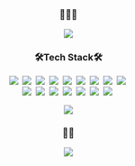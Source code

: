 <h3 align="center">
  🌝🌝🌝
</h3>

<p align="center">
  <img src="https://user-images.githubusercontent.com/55904021/125911713-c6bff8e5-9150-4fab-b092-f3af985367c0.png"/>
</p>

<h3 align="center">🛠Tech Stack🛠</h3>
<p align="center">
  <img src="https://img.shields.io/badge/React-%2361dafb?style=for-the-badge&logo=React&logoColor=white"/>&nbsp;
  <img src="https://img.shields.io/badge/GO-%2300add8?style=for-the-badge&logo=GO&logoColor=white"/>&nbsp;
  <img src="https://img.shields.io/badge/CSS-%231572b6?style=for-the-badge&logo=CSS3&logoColor=white"/>&nbsp;
  <img src="https://img.shields.io/badge/MySQL-%234479a1?style=for-the-badge&logo=MySQL&logoColor=white"/>&nbsp;
  <img src="https://img.shields.io/badge/python-%233571a3?style=for-the-badge&logo=python&logoColor=white"/>&nbsp;
  <img src="https://img.shields.io/badge/TypeScript-%233178c6?style=for-the-badge&logo=TypeScript&logoColor=white"/>&nbsp;
  <img src="https://img.shields.io/badge/JAVA-%23007396?style=for-the-badge&logo=JAVA&logoColor=white"/>&nbsp;
  <img src="https://img.shields.io/badge/C-%2303599c?style=for-the-badge&logo=C&logoColor=white"/>&nbsp;
  <img src="https://img.shields.io/badge/Eclipse-%232c2255?style=for-the-badge&logo=Eclipse%20IDE&logoColor=white"/>&nbsp;<br>
  <img src="https://img.shields.io/badge/Git-%23f05032?style=for-the-badge&logo=Git&logoColor=white"/>&nbsp;
  <img src="https://img.shields.io/badge/HTML-%23e34f26?style=for-the-badge&logo=HTML5&logoColor=white"/>&nbsp;
  <img src="https://img.shields.io/badge/JavaScript-%23f7df1e?style=for-the-badge&logo=JavaScript&logoColor=black"/>&nbsp;
  <img src="https://img.shields.io/badge/mongodb-%2343a633?style=for-the-badge&logo=mongodb&logoColor=white"/>&nbsp;
  <img src="https://img.shields.io/badge/Spring-%236db33f?style=for-the-badge&logo=SPRING&logoColor=white"/>&nbsp;
  <img src="https://img.shields.io/badge/Vue.js-%234FC08D?style=for-the-badge&logo=Vue.js&logoColor=white"/>&nbsp;
  <img src="https://img.shields.io/badge/Android-%233ddc84?style=for-the-badge&logo=Android&logoColor=white"/>&nbsp;
</p>

<p align="center">
  <img src="https://github-readme-stats.vercel.app/api/top-langs/?username=tjshee39&layout=compact">
</p>

<h3 align="center">🙋‍♀️</h3>
<p align="center">
  <a href="https://github.com/tjshee39">
    <img src="https://img.shields.io/badge/GitHub-%23181717?style=flat-square&logo=GitHub&logoColor=white">
  </a>
</p>


<!--
**tjshee39/tjshee39** is a ✨ _special_ ✨ repository because its `README.md` (this file) appears on your GitHub profile.

Here are some ideas to get you started:

- 🔭 I’m currently working on ...
- 🌱 I’m currently learning ...
- 👯 I’m looking to collaborate on ...
- 🤔 I’m looking for help with ...
- 💬 Ask me about ...
- 📫 How to reach me: ...
- 😄 Pronouns: ...
- ⚡ Fun fact: ...
-->
